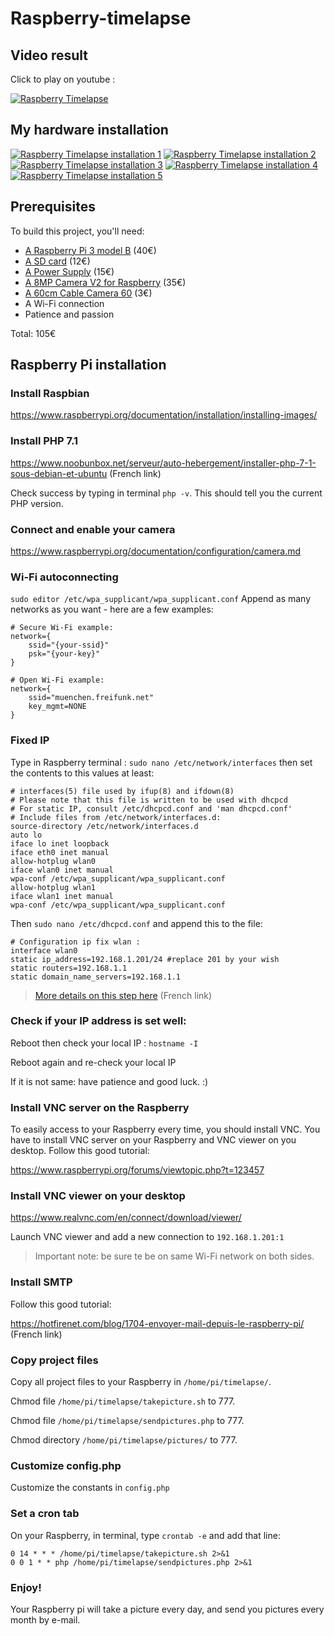 # Raspberry-timelapse
## Video result
Click to play on youtube :

[![Raspberry Timelapse](https://i.ytimg.com/vi/mRkYEhcqUxs/sddefault.jpg)](https://www.youtube.com/watch?v=mRkYEhcqUxs)

## My hardware installation

[![Raspberry Timelapse installation 1](https://img11.hostingpics.net/pics/990605raspberrypitimelapse.jpg)](https://www.hostingpics.net/viewer.php?id=990605raspberrypitimelapse.jpg)
[![Raspberry Timelapse installation 2](https://i.imgur.com/9k6PtO4.jpg)](https://i.imgur.com/9k6PtO4.jpg)
[![Raspberry Timelapse installation 3](https://i.imgur.com/ypKQSn0.jpg)](https://i.imgur.com/ypKQSn0.jpg)
[![Raspberry Timelapse installation 4](https://i.imgur.com/hfO7SQW.jpg)](https://i.imgur.com/hfO7SQW.jpg)
[![Raspberry Timelapse installation 5](https://i.imgur.com/iuf27CX.jpg)](https://i.imgur.com/iuf27CX.jpg)

## Prerequisites
To build this project, you'll need:
* [A Raspberry Pi 3 model B](https://www.adafruit.com/product/3055) (40€)
* [A SD card](http://boutique.semageek.com/fr/773-micro-sd-16-gb-avec-adaptater-sd-et-os-noobs.html) (12€)
* [A Power Supply](http://boutique.semageek.com/fr/723-alimentation-raspberry-pi3-5v-25a-micro-usb.html) (15€)
* [A 8MP Camera V2 for Raspberry](http://boutique.semageek.com/fr/781-module-camera-8mp-v2-pour-raspberry-pi.html) (35€)
* [A 60cm Cable Camera 60](http://boutique.semageek.com/fr/365-cable-flex-610mm-pour-camera-raspberry-pi.html) (3€)
* A Wi-Fi connection
* Patience and passion

Total: 105€
##
## Raspberry Pi installation
### Install Raspbian
https://www.raspberrypi.org/documentation/installation/installing-images/

### Install PHP 7.1
https://www.noobunbox.net/serveur/auto-hebergement/installer-php-7-1-sous-debian-et-ubuntu (French link)

Check success by typing in terminal `php -v`. This should tell you the current PHP version.

### Connect and enable your camera
https://www.raspberrypi.org/documentation/configuration/camera.md

### Wi-Fi autoconnecting

`sudo editor /etc/wpa_supplicant/wpa_supplicant.conf`
Append as many networks as you want - here are a few examples:

```
# Secure Wi-Fi example:
network={
    ssid="{your-ssid}"
    psk="{your-key}"
}

# Open Wi-Fi example:
network={
    ssid="muenchen.freifunk.net"
    key_mgmt=NONE
}
```

### Fixed IP
Type in Raspberry terminal :
`sudo nano /etc/network/interfaces` then set the contents to this values at least:
```
# interfaces(5) file used by ifup(8) and ifdown(8)
# Please note that this file is written to be used with dhcpcd
# For static IP, consult /etc/dhcpcd.conf and 'man dhcpcd.conf'
# Include files from /etc/network/interfaces.d:
source-directory /etc/network/interfaces.d
auto lo
iface lo inet loopback
iface eth0 inet manual
allow-hotplug wlan0
iface wlan0 inet manual
wpa-conf /etc/wpa_supplicant/wpa_supplicant.conf
allow-hotplug wlan1
iface wlan1 inet manual
wpa-conf /etc/wpa_supplicant/wpa_supplicant.conf
```

Then `sudo nano /etc/dhcpcd.conf` and append this to the file:
```
# Configuration ip fix wlan :
interface wlan0
static ip_address=192.168.1.201/24 #replace 201 by your wish
static routers=192.168.1.1
static domain_name_servers=192.168.1.1
```
> [More details on this step here](http://limen-arcanum.fr/2016/03/raspberry-3-et-ip-fixe-en-wifi/) (French link)


### Check if your IP address is set well:
Reboot then check your local IP : `hostname -I`

Reboot again and re-check your local IP

If it is not same: have patience and good luck. :)


### Install VNC server on the Raspberry
To easily access to your Raspberry every time, you should install VNC. You have to install VNC server on your Raspberry and VNC viewer on you desktop. Follow this good tutorial:

https://www.raspberrypi.org/forums/viewtopic.php?t=123457

### Install VNC viewer on your desktop
https://www.realvnc.com/en/connect/download/viewer/

Launch VNC viewer and add a new connection to `192.168.1.201:1`

> Important note: be sure te be on same Wi-Fi network on both sides.

### Install SMTP
Follow this good tutorial:

https://hotfirenet.com/blog/1704-envoyer-mail-depuis-le-raspberry-pi/ (French link)


### Copy project files
Copy all project files to your Raspberry in `/home/pi/timelapse/`.

Chmod file `/home/pi/timelapse/takepicture.sh` to 777.

Chmod file `/home/pi/timelapse/sendpictures.php` to 777.

Chmod directory `/home/pi/timelapse/pictures/` to 777.

### Customize config.php
Customize the constants in `config.php`

### Set a cron tab
On your Raspberry, in terminal, type `crontab -e` and add that line:
```
0 14 * * * /home/pi/timelapse/takepicture.sh 2>&1
0 0 1 * * php /home/pi/timelapse/sendpictures.php 2>&1
```

### Enjoy!
Your Raspberry pi will take a picture every day, and send you pictures every month by e-mail.
